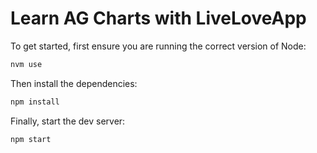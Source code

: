# Learn AG Charts with LiveLoveApp

To get started, first ensure you are running the correct version of Node:

```sh
nvm use
```

Then install the dependencies:

```sh
npm install
```

Finally, start the dev server:

```sh
npm start
```
